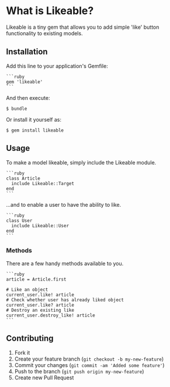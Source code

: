# What is Likeable?

Likeable is a tiny gem that allows you to add simple 'like' button functionality to existing models.

## Installation

Add this line to your application's Gemfile:

    ```ruby
    gem 'likeable'
    ```
    
And then execute:

    $ bundle

Or install it yourself as:

    $ gem install likeable

## Usage

To make a model likeable, simply include the Likeable module.

    ```ruby
    class Article
      include Likeable::Target
    end
    ```

...and to enable a user to have the ability to like.

    ```ruby
    class User
      include Likeable::User
    end
    ```

### Methods

There are a few handy methods available to you.

    ```ruby
    article = Article.first

    # Like an object
    current_user.like! article
    # Check whether user has already liked object
    current_user.like? article
    # Destroy an existing like
    current_user.destroy_like! article
    ```

## Contributing

1. Fork it
2. Create your feature branch (`git checkout -b my-new-feature`)
3. Commit your changes (`git commit -am 'Added some feature'`)
4. Push to the branch (`git push origin my-new-feature`)
5. Create new Pull Request
